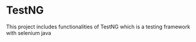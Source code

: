 # TestNG
This project includes functionalities of TestNG which is a testing framework with selenium java 
